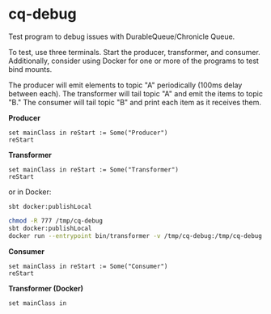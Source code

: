 # cq-debug

Test program to debug issues with DurableQueue/Chronicle Queue.

To test, use three terminals. Start the producer, transformer, and consumer. Additionally, consider using Docker for one or more of the programs to test bind mounts.

The producer will emit elements to topic "A" periodically (100ms delay between each). The transformer will tail topic "A" and emit the items to topic "B." The consumer will tail topic "B" and print each item as it receives them.

**Producer**

```>sbt
set mainClass in reStart := Some("Producer")
reStart
```

**Transformer**

```>sbt
set mainClass in reStart := Some("Transformer")
reStart
```

or in Docker:

```sbt docker:publishLocal```

```bash
chmod -R 777 /tmp/cq-debug
sbt docker:publishLocal
docker run --entrypoint bin/transformer -v /tmp/cq-debug:/tmp/cq-debug --rm -t -i cq-debug:0.1.0-SNAPSHOT
```

**Consumer**

```>sbt
set mainClass in reStart := Some("Consumer")
reStart
```


**Transformer (Docker)**

```>sbt
set mainClass in 
```